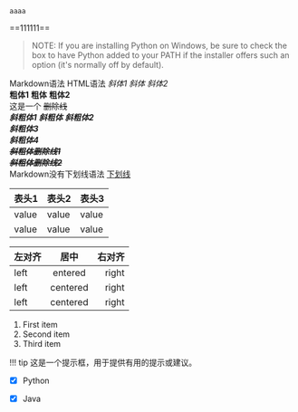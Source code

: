 `aaaa`

==111111==

> NOTE:
> If you are installing Python on Windows, be sure to check the box to have
> Python added to your PATH if the installer offers such an option (it's
> normally off by default).
>
<!-- > ![Add Python to PATH](../img/win-py-install.png) -->



Markdown语法			HTML语法
*斜体1*					<em>斜体</em>
_斜体2_		
**粗体1**				<strong>粗体</strong>
__粗体2__		
这是一个 ~~删除线~~		
***斜粗体1***			<strong><em>斜粗体</em></strong>
___斜粗体2___		
__*斜粗体3*__		
**_斜粗体4_**		
***~~斜粗体删除线1~~***		
~~***斜粗体删除线2***~~		
Markdown没有下划线语法	<u>下划线</u>



| 表头1 | 表头2 | 表头3 |
| ----- | ----- | ----- |
| value | value | value |
| value | value | value |

| 左对齐 |   居中   | 右对齐 |
| :----- | :------: | -----: |
| left   | entered  |  right |
| left   | centered |  right |
| left   | centered |  right |



<ol>
<li>First item</li>
<li>Second item</li>
<li>Third item</li>
</ol>





!!! tip 
    这是一个提示框，用于提供有用的提示或建议。

- [x] Python
- [x] Java


<p style="color: red; font-size: 22px;"></p>

